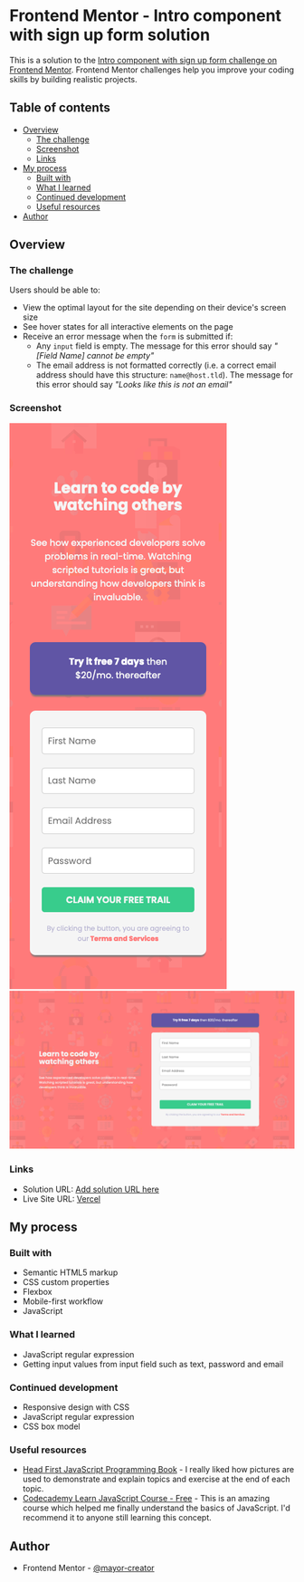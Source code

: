 # Frontend Mentor - Intro component with sign up form solution

This is a solution to the [Intro component with sign up form challenge on Frontend Mentor](https://www.frontendmentor.io/challenges/intro-component-with-signup-form-5cf91bd49edda32581d28fd1). Frontend Mentor challenges help you improve your coding skills by building realistic projects.

## Table of contents

- [Overview](#overview)
  - [The challenge](#the-challenge)
  - [Screenshot](#screenshot)
  - [Links](#links)
- [My process](#my-process)
  - [Built with](#built-with)
  - [What I learned](#what-i-learned)
  - [Continued development](#continued-development)
  - [Useful resources](#useful-resources)
- [Author](#author)

## Overview

### The challenge

Users should be able to:

- View the optimal layout for the site depending on their device's screen size
- See hover states for all interactive elements on the page
- Receive an error message when the `form` is submitted if:
  - Any `input` field is empty. The message for this error should say _"[Field Name] cannot be empty"_
  - The email address is not formatted correctly (i.e. a correct email address should have this structure: `name@host.tld`). The message for this error should say _"Looks like this is not an email"_

### Screenshot

![mobile view screenshot](./mobileView.png)
![desktop view screenshot](./desktopView.png)

### Links

- Solution URL: [Add solution URL here](https://www.frontendmentor.io/solutions/introd-component-with-signup-form-359Jt2ZFFd)
- Live Site URL: [Vercel](https://intro-component-with-signup-form-six-xi.vercel.app/)

## My process

### Built with

- Semantic HTML5 markup
- CSS custom properties
- Flexbox
- Mobile-first workflow
- JavaScript

### What I learned

- JavaScript regular expression
- Getting input values from input field such as text, password and email

### Continued development

- Responsive design with CSS
- JavaScript regular expression
- CSS box model

### Useful resources

- [Head First JavaScript Programming Book](https://www.amazon.com/Head-First-JavaScript-Programming-Brain-Friendly-ebook/dp/B00J9TMSDU) - I really liked how pictures are used to demonstrate and explain topics and exercise at the end of each topic.
- [Codecademy Learn JavaScript Course - Free](https://www.codecademy.com/learn/introduction-to-javascript) - This is an amazing course which helped me finally understand the basics of JavaScript. I'd recommend it to anyone still learning this concept.

## Author

- Frontend Mentor - [@mayor-creator](https://www.frontendmentor.io/profile/mayor-creator)
